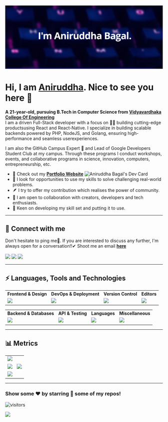 <!---
Please consider starring the repo if you find this useful in any manner
or use it. It helps me a lot.
-->

<img src='README_Banner.png' alt="banner"></img>

# Hi, I am <a href = "https://aniruddhabagal.co">Aniruddha</a>. Nice to see you here 👋

<b>A 21-year-old, pursuing B.Tech in Computer Science from [Vidyavardhaka College Of Engineering](https://vvce.ac.in)</b><br>
I am a driven Full-Stack developer with a focus on 👨‍💻 building cutting-edge productsusing React and React-Native. I specialize in building scalable backends powered by PHP, NodeJS, and Golang, ensuring high-performance and seamless userexperiences.<br>

I am also the GitHub Campus Expert 🚩 and Lead of Google Developers Student Club at my campus. Through these programs I conduct workshops, events, and collaborative programs in science, innovation, computers, entrepreneurship, etc.

<a href = "https://app.daily.dev/AniruddhaBagal"><img align = "right" src="https://api.daily.dev/devcards/e8229295544844c29a17476df8af70c9.png?r=pqa" width="250" alt="Aniruddha Bagal's Dev Card"></a>

- 🔭 Check out my <a href="https://aniruddhabagal.co"><b>Portfolio Website</b></a>
- 🌱 I look for opportunities to use my skills to solve challenging real-world problems.
- 🪶 I try to offer my contribution which realises the power of community.
- 👯 I am open to collaboration with creators, developers and tech enthusiasts.
- 🚢 Keen on developing my skill set and putting it to use.<br>
<hr>

## 📩 Connect with me

Don't hesitate to ping me🤝. If you are interested to discuss any further, I'm always open for a conversation!!✔ Shoot me an email <a href = "mailto:bagalaniruddha@gmail.com"><b>here</b><br><br>
<a href = "https://linkedin.com/in/aniruddha-bagal"><img src = "https://skillicons.dev/icons?i=linkedin&theme=dark" height = 38></a>
<a href = "https://instagram.com/aniruddha_bagal"><img src = "https://skillicons.dev/icons?i=instagram&theme=dark" height = 38></a>
<a href = "https://twitter.com/AniruddhaBagal"><img src = "https://skillicons.dev/icons?i=twitter&theme=dark" height = 38></a>

<hr>

## ⚡ Languages, Tools and Technologies

<table>
<tr>
	<td><strong>Frontend & Design</strong></td>
	<td><strong>DevOps & Deployment</strong></td>
	<td><strong>Version Control</strong></td>
	<td><strong>Editors</strong></td>
</tr>
<tr>
	<td><img src = "https://skillicons.dev/icons?i=js,react,redux,nextjs,bootstrap,materialui,tailwindcss,emotion,styledcomponents,figma" ></td>
	<td><img src = "https://skillicons.dev/icons?i=docker,aws,githubactions,netlify,heroku,vercel,gcp&theme=dark"></td>
	<td><img src = "https://skillicons.dev/icons?i=git,github,gitlab,bash&theme=dark"></td>
	<td><img src = "https://skillicons.dev/icons?i=vscode,codepen&theme=dark"></td>
</tr>
</table>
<table>
<tr>
	<td><strong>Backend & Databases</strong></td>
	<td><strong>API & Testing</strong></td>
	<td><strong>Languages</strong></td>
	<td><strong>Miscellaneous</strong></td>
</tr>
<tr>
	<td><img src = "https://skillicons.dev/icons?i=nodejs,flask,postgresql,mysql,sequelize,mongodb,express,firebase&theme=dark"></td>
	<td><img src = "https://skillicons.dev/icons?i=postman,graphql,supabase&theme=dark"></td>
	<td><img src = "https://skillicons.dev/icons?i=c,cpp,py&theme=dark"></td>
	<td><img src = "https://skillicons.dev/icons?i=md,raspberrypi,arduino,linux&theme=dark"></td>
</tr>
</table>
<hr>

## 📊 Metrics

<table>
	<tr>
		<td colspan = "2"><a href = "https://aniruddhabagal.co"><img src="https://github-readme-activity-graph.vercel.app/graph?username=aniruddhabagal&bg_color=2e3440&hide_border=true&point=false&line=88c0d0&radius=8&area=true&area_color=88c0d0&title_color=ffffff&color=ffffff"></a></td>
	</tr>
	<tr>
		<td><a href="https://linkedin.com/in/aniruddha-bagal"><img src="https://github-readme-stats.vercel.app/api?username=aniruddhabagal&hide_border=true&include_all_commits=true&count_private=true&show_icons=true&line_height=20&theme=nord"></a></td>
		<td><a href="https://wakatime.com/@aniruddhabagal"><img src="https://github-readme-stats.vercel.app/api/wakatime?username=sarthakskumar&langs_count=6&hide_border=true&border_radius=4.5&layout=compact&theme=nord"></a></td>
	</tr>
	<tr>
		<td colspan = "2"><a href="https://instagram.com/aniruddha_bagal"><img width=100% src="https://github-profile-trophy.vercel.app/?username=aniruddhabagal&hide_border=true&count_private=true&column=-1&theme=nord&no-frame=true"></a></td>
	</tr>
	</table>
<!-- <details> -->
<!-- <summary><h2>✒️ Recent GitHub Activity</h1></summary> -->

<hr>
<!-- <a href = "https://www.holopin.io/@aniruddhabagal"><img src = "https://holopin.me/aniruddhabagal"></a>
<hr>
<div align = "center">
<h3><b>Visits Count 👁️</b></h3>
<img width = 25% src = "https://profile-counter.glitch.me/{aniruddhabagal}/count.svg"> -->

### Show some ❤️ by starring 🌟 some of my repos!

</div>

![visitors](https://visitor-badge.laobi.icu/badge?page_id=aniruddhabagal.aniruddhabagal)

<img src="https://user-images.githubusercontent.com/73097560/115834477-dbab4500-a447-11eb-908a-139a6edaec5c.gif">
